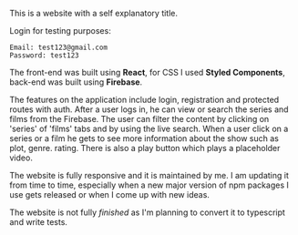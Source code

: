 This is a website with a self explanatory title.

Login for testing purposes:

    Email: test123@gmail.com 
    Password: test123

The front-end was built using **React**, for CSS I used **Styled Components**, back-end was built using **Firebase**.

The features on the application include login, registration and protected routes with auth. After a user logs in, he can view or search the series and films from the Firebase. The user can filter the content by clicking on 'series' of 'films' tabs and by using the live search. When a user click on a series or a film he gets to see more information about the show such as plot, genre. rating. There is also a play button which plays a placeholder video.

The website is fully responsive and it is maintained by me. I am updating it from time to time, especially when a new major version of npm packages I use gets released or when I come up with new ideas.

The website is not fully *finished* as I'm planning to convert it to typescript and write tests.